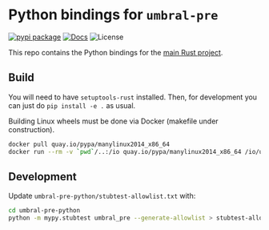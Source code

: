 # Python bindings for `umbral-pre`

[![pypi package][pypi-image]][pypi-link] [![Docs][rtd-image]][rtd-link] ![License][pypi-license-image]

This repo contains the Python bindings for the [main Rust project][umbral-pre].


## Build

You will need to have `setuptools-rust` installed. Then, for development you can just do `pip install -e .` as usual.

Building Linux wheels must be done via Docker (makefile under construction).
```bash
docker pull quay.io/pypa/manylinux2014_x86_64
docker run --rm -v `pwd`/..:/io quay.io/pypa/manylinux2014_x86_64 /io/umbral-pre-python/build-wheels.sh
```

## Development

Update `umbral-pre-python/stubtest-allowlist.txt` with:
```bash
cd umbral-pre-python
python -m mypy.stubtest umbral_pre --generate-allowlist > stubtest-allowlist.txt

```

[pypi-image]: https://img.shields.io/pypi/v/umbral-pre
[pypi-link]: https://pypi.org/project/umbral-pre/
[pypi-license-image]: https://img.shields.io/pypi/l/umbral-pre
[rtd-image]: https://readthedocs.org/projects/rust-umbral/badge/?version=latest
[rtd-link]: https://rust-umbral.readthedocs.io/en/latest/
[umbral-pre]: https://github.com/nucypher/rust-umbral/tree/master/umbral-pre
